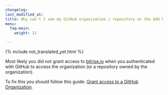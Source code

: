 ```yaml
---
changelog: 
last_modified_at: 
title: Why can't I see my GitHub organization / repository on the Add New App page?
menu:
  faq-main:
    weight: 12

---
```

{% include not_translated_yet.html %}

Most likely you did not grant access to [bitrise.io](https://www.bitrise.io) when you authenticated
with GitHub to access the organization (or a repository owned by the organization).

To fix this you should follow this guide: [Grant access to a GitHub Organization](/faq/grant-access-to-github-organization).